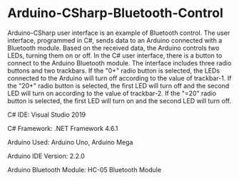 # Arduino-CSharp-Bluetooth-Control
Arduino-CSharp user interface is an example of Bluetooth control. The user interface, programmed in C#, sends data to an Arduino connected with a Bluetooth module. Based on the received data, the Arduino controls two LEDs, turning them on or off.
In the C# user interface, there is a button to connect to the Arduino Bluetooth module. The interface includes three radio buttons and two trackbars.
If the "0+" radio button is selected, the LEDs connected to the Arduino will turn off according to the value of trackbar-1.
If the "20+" radio button is selected, the first LED will turn off and the second LED will turn on according to the value of trackbar-2.
If the "=20" radio button is selected, the first LED will turn on and the second LED will turn off.

C# IDE: Visual Studio 2019

C# Framework: .NET Framework 4.6.1

Arduino Used: Arduino Uno, Arduino Mega

Arduino IDE Version: 2.2.0

Arduino Bluetooth Module: HC-05 Bluetooth Module